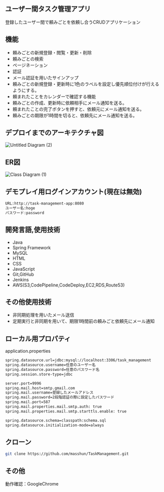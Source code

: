 ## ユーザー間タスク管理アプリ
登録したユーザー間で頼みごとを依頼し合うCRUDアプリケーション

## 機能
- 頼みごとの新規登録・閲覧・更新・削除
- 頼みごとの検索
- ページネーション
- 認証
- メール認証を用いたサインアップ
- 頼みごとの新規登録・更新時に1色のラベルを設定し優先順位付けが行えるようにする。
- 頼まれたことをカレンダーで確認する機能
- 頼みごとの作成、更新時に依頼相手にメール通知を送る。
- 頼まれたことの完了ボタンを押すと、依頼元にメール通知を送る。
- 頼みごとの期限が1時間を切ると、依頼先にメール通知を送る。


## デプロイまでのアーキテクチャ図
![Untitled Diagram (2)](https://user-images.githubusercontent.com/60130295/85918518-7d9ce800-b89e-11ea-9370-f922bc5026bb.png)

## ER図
![Class Diagram (1)](https://user-images.githubusercontent.com/60130295/90215018-593ca100-de35-11ea-8312-0100ed49b924.jpg)

## デモプレイ用ログインアカウント(現在は無効)
```bash
URL:http://task-management-app:8080
ユーザー名:hoge
パスワード:password
```

## 開発言語,使用技術
- Java
- Spring Framework
- MySQL
- HTML
- CSS
- JavaScript
- Git,GitHub
- Jenkins
- AWS(S3,CodePipeline,CodeDeploy,EC2,RDS,Route53)

## その他使用技術
- 非同期処理を用いたメール送信
- 定期実行と非同期を用いて、期限1時間前の頼みごと依頼先にメール通知

## ローカル用プロパティ
application.properties
```bash
spring.datasource.url=jdbc:mysql://localhost:3306/task_management
spring.datasource.username=任意のユーザー名
spring.datasource.password=任意のパスワード名
spring.session.store-type=jdbc

server.port=9996
spring.mail.host=smtp.gmail.com
spring.mail.username=登録したメールアドレス
spring.mail.password=2段階認証の際に設定したパスワード
spring.mail.port=587
spring.mail.properties.mail.smtp.auth: true
spring.mail.properties.mail.smtp.starttls.enable: true

spring.datasource.schema=classpath:schema.sql
spring.datasource.initialization-mode=always
```

## クローン
```bash
git clone https://github.com/masshun/TaskManagement.git
```

## その他
動作確認：GoogleChrome
